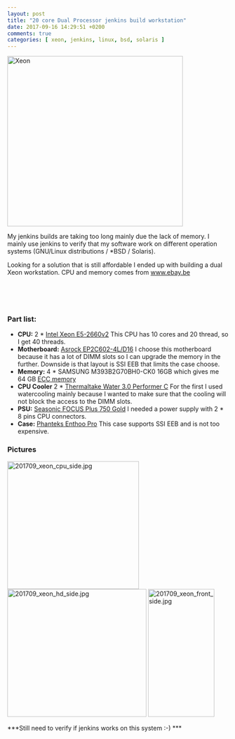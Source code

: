 ```yaml
---
layout: post
title: "20 core Dual Processor jenkins build workstation"
date: 2017-09-16 14:29:51 +0200
comments: true
categories: [ xeon, jenkins, linux, bsd, solaris ] 
---
```


<img src="{{ '/images/201709_xeon_cpu_side.jpg' | absolute_url }}" class="left" width="400" height="388" alt="Xeon" /> 

<br />

My jenkins builds are taking too long mainly due the lack of memory. I mainly use jenkins to verify that my software work on different operation systems (GNU/Linux distributions / *BSD / Solaris).

Looking for a solution that is still affordable I ended up with building a dual Xeon workstation. CPU and memory comes from <a href="http://www.ebay.be">www.ebay.be</a>

<br />&nbsp;<br />
<br />

### Part list:

* **CPU:** 2 \* <a href="http://ark.intel.com/products/75272/Intel-Xeon-Processor-E5-2660-v2-25M-Cache-2_20-GHz">Intel Xeon E5-2660v2</a> This CPU has 10 cores and 20 thread, so I get 40 threads.
* **Motherboard:** <a href="http://www.asrockrack.com/general/productdetail.asp?Model=EP2C602-4L/D16#Specifications">Asrock EP2C602-4L/D16</a> I choose this motherboard because it has a lot of DIMM slots so I can upgrade the memory in the further. Downside is that layout is SSI EEB that limits the case choose.
* **Memory:** 4 \* SAMSUNG M393B2G70BH0-CK0 16GB which gives me 64 GB <a href="https://en.wikipedia.org/wiki/ECC_memory">ECC memory</a> 
* **CPU Cooler** 2 \* <a href="http://www.thermaltake.com/products-model.aspx?id=C_00002470">Thermaltake Water 3.0 Performer C</a> For the first I used watercooling mainly because I wanted to make sure that the cooling will not block the access to the DIMM slots.
* **PSU:** <a href="https://seasonic.com/product/focus-plus-750-gold/">Seasonic FOCUS Plus 750 Gold</a> I needed a power supply with 2 \* 8 pins CPU connectors.
* **Case:** <a href="http://www.phanteks.com/Enthoo-Pro.html">Phanteks Enthoo Pro</a> This case supports SSI EEB and is not too expensive.

### Pictures

<a href="{{ '/images/201709_xeon_cpu_side.jpg' | absolute_url }}"><img src="{{ '/images/201709_xeon_cpu_side.jpg' | relative_url }}" width="300" height="291" alt="201709_xeon_cpu_side.jpg" /></a>
<a href="{{ '/images/201709_xeon_hd_side.jpg' | absolute_url }}"><img src="{{ '/images/201709_xeon_hd_side.jpg' | relative_url }}" width="317" height="291" alt="201709_xeon_hd_side.jpg" /></a>
<a href="{{ '/images/201709_xeon_front_side.jpg' | absolute_url }}"><img src="{{ '/images/201709_xeon_front_side.jpg' | relative_url }}" width="151" height="291" alt="201709_xeon_front_side.jpg" /></a>

***Still need to verify if jenkins works on this system :-) ***
